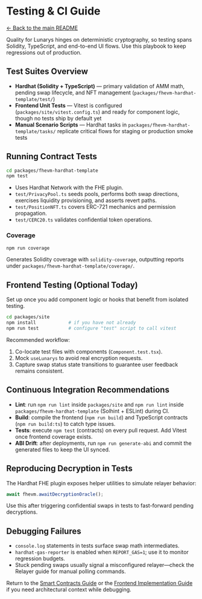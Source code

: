 # Testing & CI Guide

[← Back to the main README](../README.md)

Quality for Lunarys hinges on deterministic cryptography, so testing spans Solidity, TypeScript, and end-to-end UI flows. Use this playbook to keep regressions out of production.

## Test Suites Overview
- **Hardhat (Solidity + TypeScript)** — primary validation of AMM math, pending swap lifecycle, and NFT management (`packages/fhevm-hardhat-template/test/`)
- **Frontend Unit Tests** — Vitest is configured (`packages/site/vitest.config.ts`) and ready for component logic, though no tests ship by default yet
- **Manual Scenario Scripts** — Hardhat tasks in `packages/fhevm-hardhat-template/tasks/` replicate critical flows for staging or production smoke tests

## Running Contract Tests
```bash
cd packages/fhevm-hardhat-template
npm test
```
- Uses Hardhat Network with the FHE plugin.
- `test/PrivacyPool.ts` seeds pools, performs both swap directions, exercises liquidity provisioning, and asserts revert paths.
- `test/PositionNFT.ts` covers ERC-721 mechanics and permission propagation.
- `test/CERC20.ts` validates confidential token operations.

### Coverage
```bash
npm run coverage
```
Generates Solidity coverage with `solidity-coverage`, outputting reports under `packages/fhevm-hardhat-template/coverage/`.

## Frontend Testing (Optional Today)
Set up once you add component logic or hooks that benefit from isolated testing.
```bash
cd packages/site
npm install            # if you have not already
npm run test           # configure "test" script to call vitest
```
Recommended workflow:
1. Co-locate test files with components (`Component.test.tsx`).
2. Mock `useLunarys` to avoid real encryption requests.
3. Capture swap status state transitions to guarantee user feedback remains consistent.

## Continuous Integration Recommendations
- **Lint**: run `npm run lint` inside `packages/site` and `npm run lint` inside `packages/fhevm-hardhat-template` (Solhint + ESLint) during CI.
- **Build**: compile the frontend (`npm run build`) and TypeScript contracts (`npm run build:ts`) to catch type issues.
- **Tests**: execute `npm test` (contracts) on every pull request. Add Vitest once frontend coverage exists.
- **ABI Drift**: after deployments, run `npm run generate-abi` and commit the generated files to keep the UI synced.

## Reproducing Decryption in Tests
The Hardhat FHE plugin exposes helper utilities to simulate relayer behavior:
```ts
await fhevm.awaitDecryptionOracle();
```
Use this after triggering confidential swaps in tests to fast-forward pending decryptions.

## Debugging Failures
- `console.log` statements in tests surface swap math intermediates.
- `hardhat-gas-reporter` is enabled when `REPORT_GAS=1`; use it to monitor regression budgets.
- Stuck pending swaps usually signal a misconfigured relayer—check the Relayer guide for manual polling commands.

Return to the [Smart Contracts Guide](./contracts.md) or the [Frontend Implementation Guide](./frontend.md) if you need architectural context while debugging.
